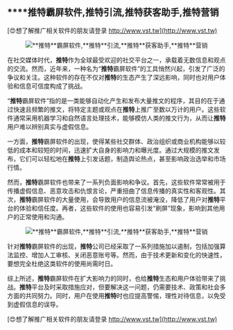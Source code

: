 ## ****推特**霸屏软件,**推特**引流,**推特**获客助手,**推特**营销**

[😍想了解推广相关软件的朋友请登录 http://www.vst.tw](http://www.vst.tw)

 <center><img src="https://vst.tw/MP4/tuiguang/png/8.png" alt="**推特**霸屏软件,**推特**引流,**推特**获客助手,**推特**营销"></center>

在社交媒体时代，**推特**作为全球最受欢迎的社交平台之一，承载着无数信息和观点的交流。然而，近年来，一种名为“**推特**霸屏软件”的工具悄然兴起，引发了广泛的争议和关注。这种软件的存在不仅对**推特**的生态产生了深远影响，同时也对用户体验和信息可信度构成了挑战。

“**推特**霸屏软件”指的是一类能够自动化产生和发布大量推文的程序，其目的在于通过快速且频繁的推文，将特定主题或观点在**推特**上推广至数以万计的用户。这些软件通常采用机器学习和自然语言处理技术，能够模仿人类的推文行为，从而让**推特**用户难以辨别真实与虚假信息。

一方面，**推特**霸屏软件的出现，使得某些社交群体、政治组织或商业机构能够以较低的成本和较短的时间，迅速扩大自身的影响力和曝光度。通过大规模的推文发布，它们可以轻松地在**推特**上引发话题，制造舆论热点，甚至影响政治选举和市场行情。

然而，**推特**霸屏软件也带来了一系列负面影响和争议。首先，这些软件常常被用于传播虚假信息、恶意攻击和仇恨言论，严重扭曲了信息传播的真实性和客观性。其次，**推特**霸屏软件的大量使用，会导致用户的信息流被淹没，降低了用户对**推特**平台的体验和信任度。再者，这些软件的使用也容易引发“刷屏”现象，影响到其他用户的正常使用和沟通。

 <center><img src="https://vst.tw/MP4/tuiguang/png/7.png" alt="**推特**霸屏软件,**推特**引流,**推特**获客助手,**推特**营销"></center>

针对**推特**霸屏软件的出现，**推特**公司已经采取了一系列措施加以遏制，包括加强算法监控、增加人工审核、关闭恶意账号等。然而，由于技术更新和变化的快速性，要想完全杜绝这类软件的使用尚需时日。

综上所述，**推特**霸屏软件在扩大影响力的同时，也给**推特**生态和用户体验带来了挑战。**推特**平台及时采取措施应对，但要解决这一问题，仍需要技术、政策和社会多方面的共同努力。同时，用户在使用**推特**时也应提高警惕，理性对待信息，以免受到虚假信息的误导。

[😍想了解推广相关软件的朋友请登录 http://www.vst.tw](http://www.vst.tw)



